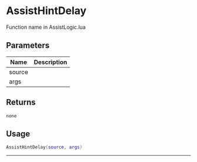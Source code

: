 # AssistHintDelay

Function name in AssistLogic.lua

## Parameters

| Name   | Description |
| ------ | ----------- |
| source |             |
| args   |             |

## Returns

`none`

## Usage

```lua
AssistHintDelay(source, args)
```

---
